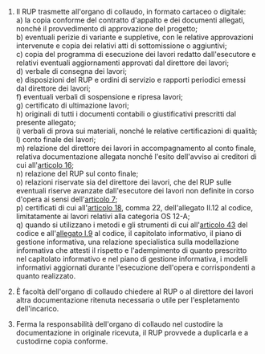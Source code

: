 1. Il RUP trasmette all'organo di collaudo, in formato cartaceo o digitale:<br>a) la copia conforme del contratto d'appalto e dei documenti allegati, nonché il provvedimento di approvazione del progetto;<br>b) eventuali perizie di variante e suppletive, con le relative approvazioni intervenute e copia dei relativi atti di sottomissione o aggiuntivi;<br>c) copia del programma di esecuzione dei lavori redatto dall'esecutore e relativi eventuali aggiornamenti approvati dal direttore dei lavori;<br>d) verbale di consegna dei lavori;<br>e) disposizioni del RUP e ordini di servizio e rapporti periodici emessi dal direttore dei lavori;<br>f) eventuali verbali di sospensione e ripresa lavori;<br>g) certificato di ultimazione lavori;<br>h) originali di tutti i documenti contabili o giustificativi prescritti dal presente allegato;<br>i) verbali di prova sui materiali, nonché le relative certificazioni di qualità;<br>l) conto finale dei lavori;<br>m) relazione del direttore dei lavori in accompagnamento al conto finale, relativa documentazione allegata nonché l'esito dell'avviso ai creditori di cui all'[articolo 16](/index.html?article=allegato-2.14-articolo-16&version=1);<br>n) relazione del RUP sul conto finale;<br>o) relazioni riservate sia del direttore dei lavori, che del RUP sulle eventuali riserve avanzate dall'esecutore dei lavori non definite in corso d'opera ai sensi dell'[articolo 7](/index.html?article=allegato-2.14-articolo-7&version=1);<br>p) certificati di cui all'[articolo 18](/index.html?article=allegato-2.12-articolo-18&version=1), comma 22, dell'allegato II.12 al codice, limitatamente ai lavori relativi alla categoria OS 12-A;<br>q) quando si utilizzano i metodi e gli strumenti di cui all'[articolo 43](/index.html?article=articolo-43&version=2) del codice e all'[allegato I.9](/index.html?section=attachment-1-9&version=2) al codice, il capitolato informativo, il piano di gestione informativa, una relazione specialistica sulla modellazione informativa che attesti il rispetto e l'adempimento di quanto prescritto nel capitolato informativo e nel piano di gestione informativa, i modelli informativi aggiornati durante l'esecuzione dell'opera e corrispondenti a quanto realizzato.

2. È facoltà dell'organo di collaudo chiedere al RUP o al direttore dei lavori altra documentazione ritenuta necessaria o utile per l'espletamento dell'incarico.

3. Ferma la responsabilità dell'organo di collaudo nel custodire la documentazione in originale ricevuta, il RUP provvede a duplicarla e a custodirne copia conforme.